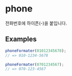 # phone

전화번호에 하이픈(-)을 붙입니다.

## Examples

```ts
phoneFormater(01012345678);
// => 010-1234-5678

phoneFormater(0701234567);
// => 070-123-4567
```
